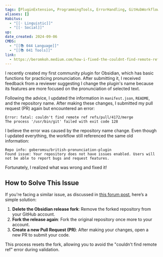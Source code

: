 ```yaml
---
tags: [PluginExtension, ProgrammingTools, ErrorHandling, GitHubWorkflow, SoftwareDevelopment, post/medium, Git, Obsidian]
aliases: []
Habitus:
  - "[[◦ Linguistic]]"
  - "[[◦ Social]]"
up: 
date_created: 2024-09-06
CMDS:
  - "[[📚 044 Language]]"
  - "[[📚 041 Tools]]"
link:
  - https://beromkoh.medium.com/how-i-fixed-the-couldnt-find-remote-ref-error-in-my-obsidian-plugin-bbaa58a4d7a7
---
```

I recently created my first community plugin for Obsidian, which has basic functions for practicing pronunciation. After submitting it, I received feedback from a reviewer suggesting I change the plugin's name because its features are more focused on the pronunciation of selected text.

Following the advice, I updated the information in `manifest.json`, `README`, and the repository name. After making these changes, I submitted my pull request (PR) again but encountered an error:

```
Error: fatal: couldn't find remote ref refs/pull/4172/merge
The process '/usr/bin/git' failed with exit code 128
```

I believe the error was caused by the repository name change. Even though I updated everything, the workflow still referenced the same old information:

```
Repo info: goberomsu/british-pronunciation-plugin
Found issue: Your repository does not have issues enabled. Users will not be able to report bugs and request features.
```

Fortunately, I realized what was wrong and fixed it!

## How to Solve This Issue

If you're facing a similar issue, as discussed in [this forum post](https://forum.obsidian.md/t/plugin-validation-fails-couldnt-find-remote-ref/78863), here’s a simple solution:

1. **Delete the Obsidian release fork**: Remove the forked repository from your GitHub account.
2. **Fork the release again**: Fork the original repository once more to your account.
3. **Create a new Pull Request (PR)**: After making your changes, open a new PR to submit your code.

This process resets the fork, allowing you to avoid the "couldn't find remote ref" error during validation.
